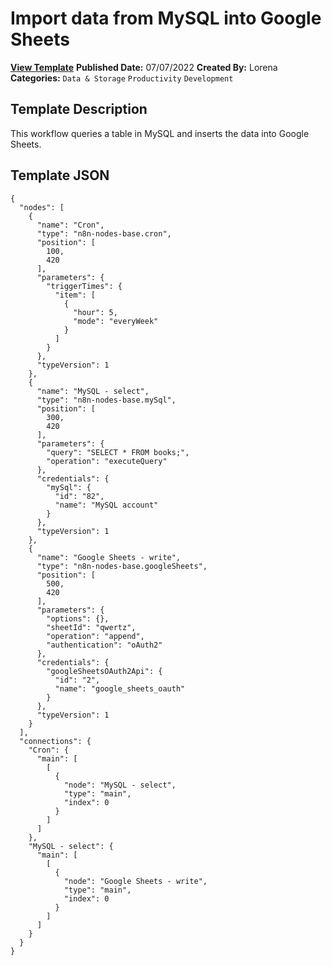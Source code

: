 # Import data from MySQL into Google Sheets

**[View Template](https://n8n.io/workflows/1753-/)**  **Published Date:** 07/07/2022  **Created By:** Lorena  **Categories:** `Data & Storage` `Productivity` `Development`  

## Template Description

This workflow queries a table in MySQL and inserts the data into Google Sheets.

## Template JSON

```
{
  "nodes": [
    {
      "name": "Cron",
      "type": "n8n-nodes-base.cron",
      "position": [
        100,
        420
      ],
      "parameters": {
        "triggerTimes": {
          "item": [
            {
              "hour": 5,
              "mode": "everyWeek"
            }
          ]
        }
      },
      "typeVersion": 1
    },
    {
      "name": "MySQL - select",
      "type": "n8n-nodes-base.mySql",
      "position": [
        300,
        420
      ],
      "parameters": {
        "query": "SELECT * FROM books;",
        "operation": "executeQuery"
      },
      "credentials": {
        "mySql": {
          "id": "82",
          "name": "MySQL account"
        }
      },
      "typeVersion": 1
    },
    {
      "name": "Google Sheets - write",
      "type": "n8n-nodes-base.googleSheets",
      "position": [
        500,
        420
      ],
      "parameters": {
        "options": {},
        "sheetId": "qwertz",
        "operation": "append",
        "authentication": "oAuth2"
      },
      "credentials": {
        "googleSheetsOAuth2Api": {
          "id": "2",
          "name": "google_sheets_oauth"
        }
      },
      "typeVersion": 1
    }
  ],
  "connections": {
    "Cron": {
      "main": [
        [
          {
            "node": "MySQL - select",
            "type": "main",
            "index": 0
          }
        ]
      ]
    },
    "MySQL - select": {
      "main": [
        [
          {
            "node": "Google Sheets - write",
            "type": "main",
            "index": 0
          }
        ]
      ]
    }
  }
}
```
